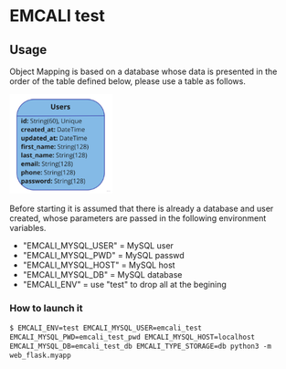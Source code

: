 # EMCALI test

## Usage
Object Mapping is based on a database whose data is presented in the order of the table defined below, please use a table as follows.

<img  width="180"  src="https://github.com/Juan8bits/emcali_test/blob/main/assets_readme/users_table.jpg"/>

Before starting it is assumed that there is already a database and user created, whose parameters are passed in the following environment variables.
* "EMCALI_MYSQL_USER" = MySQL user
* "EMCALI_MYSQL_PWD" = MySQL passwd
* "EMCALI_MYSQL_HOST" = MySQL host
* "EMCALI_MYSQL_DB" = MySQL database
* "EMCALI_ENV" = use "test" to drop all at the begining 

### How to launch it
```
$ EMCALI_ENV=test EMCALI_MYSQL_USER=emcali_test EMCALI_MYSQL_PWD=emcali_test_pwd EMCALI_MYSQL_HOST=localhost
EMCALI_MYSQL_DB=emcali_test_db EMCALI_TYPE_STORAGE=db python3 -m web_flask.myapp
```
